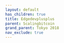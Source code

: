 ```yaml
---
layout: default
has_children: true
title: Edgedevplusplus
parent: Scalingbitcoin
grand_parent: Tokyo 2018
nav_exclude: true
---
```

